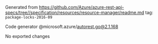 Generated from https://github.com/Azure/azure-rest-api-specs/tree//specification/resources/resource-manager/readme.md tag: `package-locks-2016-09`

Code generator @microsoft.azure/autorest.go@2.1.168

No exported changes